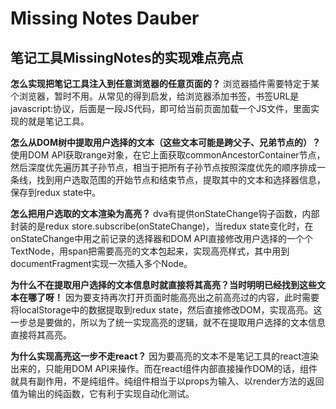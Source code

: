 # Missing Notes Dauber

## 笔记工具MissingNotes的实现难点亮点

**怎么实现把笔记工具注入到任意浏览器的任意页面的？**
浏览器插件需要特定于某个浏览器，暂时不用。从常见的<a href="javascript: void 0"></a>得到启发，给浏览器添加书签，书签URL是javascript:协议，后面是一段JS代码，即可给当前页面加载一个JS文件，里面实现的就是笔记工具。

**怎么从DOM树中提取用户选择的文本（这些文本可能是跨父子、兄弟节点的）？**
使用DOM API获取range对象，在它上面获取commonAncestorContainer节点，然后深度优先遍历其子孙节点，相当于把所有子孙节点按照深度优先的顺序排成一条线，找到用户选取范围的开始节点和结束节点，提取其中的文本和选择器信息，保存到redux state中。

**怎么把用户选取的文本渲染为高亮？**
dva有提供onStateChange钩子函数，内部封装的是redux store.subscribe(onStateChange)，当redux state变化时，在onStateChange中用之前记录的选择器和DOM API直接修改用户选择的一个个TextNode，用span把需要高亮的文本包起来，实现高亮样式，其中用到documentFragment实现一次插入多个Node。

**为什么不在提取用户选择的文本信息时就直接将其高亮？当时明明已经找到这些文本在哪了呀！**
因为要支持再次打开页面时能高亮出之前高亮过的内容，此时需要将localStorage中的数据提取到redux state，然后直接修改DOM，实现高亮。这一步总是要做的，所以为了统一实现高亮的逻辑，就不在提取用户选择的文本信息直接将其高亮。

**为什么实现高亮这一步不走react？**
因为要高亮的文本不是笔记工具的react渲染出来的，只能用DOM API来操作。而在react组件内部直接操作DOM的话，组件就具有副作用，不是纯组件。纯组件相当于以props为输入、以render方法的返回值为输出的纯函数，它有利于实现自动化测试。
